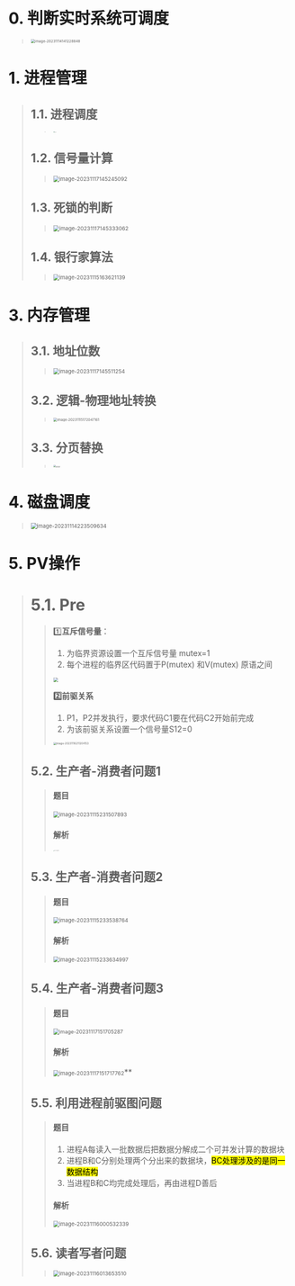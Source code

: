 # 0. 判断实时系统可调度

> <img src="https://raw.githubusercontent.com/DANNHIROAKI/New-Picture-Bed/main/img/image-20231114141228848.png" alt="image-20231114141228848" style="zoom:45%;" /> 

# 1. 进程管理

> ##  1.1. 进程调度
>
> > <img src="https://raw.githubusercontent.com/DANNHIROAKI/New-Picture-Bed/main/img/xxx.png" alt="xxx" style="zoom:13%;" /> 
>
> ## 1.2. 信号量计算
>
> > <img src="https://raw.githubusercontent.com/DANNHIROAKI/New-Picture-Bed/main/img/image-20231117145245092.png" alt="image-20231117145245092" style="zoom:67%;" /> 
>
> ## 1.3. 死锁的判断
>
> > <img src="https://raw.githubusercontent.com/DANNHIROAKI/New-Picture-Bed/main/img/image-20231117145333062.png" alt="image-20231117145333062" style="zoom:68%;" /> 
>
> ## 1.4. 银行家算法
>
> > <img src="https://raw.githubusercontent.com/DANNHIROAKI/New-Picture-Bed/main/img/image-20231115163621139.png" alt="image-20231115163621139" style="zoom: 67%;" /> 

# 3. 内存管理

> ## 3.1. 地址位数
>
> > <img src="https://raw.githubusercontent.com/DANNHIROAKI/New-Picture-Bed/main/img/image-20231117145511254.png" alt="image-20231117145511254" style="zoom: 67%;" /> 
>
> ## 3.2. 逻辑-物理地址转换
>
> > <img src="https://raw.githubusercontent.com/DANNHIROAKI/New-Picture-Bed/main/img/image-20231115172047161.png" alt="image-20231115172047161" style="zoom: 43%;" />  
>
> ## 3.3. 分页替换
>
> > <img src="https://raw.githubusercontent.com/DANNHIROAKI/New-Picture-Bed/main/img/yyyy.png" alt="yyyy" style="zoom: 26%;" /> 

# 4. 磁盘调度

> <img src="https://raw.githubusercontent.com/DANNHIROAKI/New-Picture-Bed/main/img/image-20231114223509634.png" alt="image-20231114223509634" style="zoom:67%;" /> 

# 5. PV操作

> # 5.1. Pre
>
> > :one:**互斥信号量**：
> >
> > 1. 为临界资源设置一个互斥信号量 mutex=1
> > 2. 每个进程的临界区代码置于P(mutex) 和V(mutex) 原语之间
> >
> > <img src="https://raw.githubusercontent.com/DANNHIROAKI/New-Picture-Bed/main/img/image-20231116210432577.png" style="zoom:50%;" /> 
> >
> > **:two:前驱关系**
> >
> > 1. P1，P2并发执行，要求代码C1要在代码C2开始前完成
> > 2. 为该前驱关系设置一个信号量S12=0
> >
> > <img src="https://raw.githubusercontent.com/DANNHIROAKI/New-Picture-Bed/main/img/image-20231116211204153.png" alt="image-20231116211204153" style="zoom: 33%;" /> 
>
> ## 5.2. 生产者-消费者问题1
>
> > #### 题目 
> >
> > <img src="https://raw.githubusercontent.com/DANNHIROAKI/New-Picture-Bed/main/img/image-20231115231507893.png" alt="image-20231115231507893" style="zoom: 67%;" /> 
> >
> > #### 解析
> >
> > <img src="https://raw.githubusercontent.com/DANNHIROAKI/New-Picture-Bed/main/img/wfrsbzegdnhf%20.png" alt="wfrsbzegdnhf " style="zoom:10%;" /> 
>
> ## 5.3. 生产者-消费者问题2
>
> > ####  题目 
> >
> >  <img src="https://raw.githubusercontent.com/DANNHIROAKI/New-Picture-Bed/main/img/image-20231115233538764.png" alt="image-20231115233538764" style="zoom: 67%;" /> 
> >
> > #### 解析
> >
> > <img src="https://raw.githubusercontent.com/DANNHIROAKI/New-Picture-Bed/main/img/image-20231115233634997.png" alt="image-20231115233634997" style="zoom: 67%;" /> 
>
> ## 5.4. 生产者-消费者问题3
>
> > #### 题目
> >
> > <img src="https://raw.githubusercontent.com/DANNHIROAKI/New-Picture-Bed/main/img/image-20231117151705287.png" alt="image-20231117151705287" style="zoom:65%;" /> 
> >
> > #### 解析
> >
> > <img src="C:\Users\Administrator\AppData\Roaming\Typora\typora-user-images\image-20231117151717762.png" alt="image-20231117151717762" style="zoom:67%;" />**
>
> ## 5.5. 利用进程前驱图问题
>
> > #### 题目 
> >
> > 1. 进程A每读入一批数据后把数据分解成二个可并发计算的数据块
> > 2. 进程B和C分别处理两个分出来的数据块，<mark>BC处理涉及的是同一数据结构</mark>
> > 3. 当进程B和C均完成处理后，再由进程D善后
> >
> > #### 解析
> >
> > <img src="https://raw.githubusercontent.com/DANNHIROAKI/New-Picture-Bed/main/img/image-20231116000532339.png" alt="image-20231116000532339" style="zoom:67%;" /> 
>
> ## 5.6. 读者写者问题
>
> > <img src="https://raw.githubusercontent.com/DANNHIROAKI/New-Picture-Bed/main/img/image-20231116013653510.png" alt="image-20231116013653510" style="zoom: 67%;" /> 





